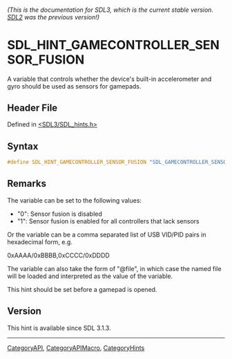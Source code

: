###### (This is the documentation for SDL3, which is the current stable version. [SDL2](https://wiki.libsdl.org/SDL2/) was the previous version!)
# SDL_HINT_GAMECONTROLLER_SENSOR_FUSION

A variable that controls whether the device's built-in accelerometer and gyro should be used as sensors for gamepads.

## Header File

Defined in [<SDL3/SDL_hints.h>](https://github.com/libsdl-org/SDL/blob/main/include/SDL3/SDL_hints.h)

## Syntax

```c
#define SDL_HINT_GAMECONTROLLER_SENSOR_FUSION "SDL_GAMECONTROLLER_SENSOR_FUSION"
```

## Remarks

The variable can be set to the following values:

- "0": Sensor fusion is disabled
- "1": Sensor fusion is enabled for all controllers that lack sensors

Or the variable can be a comma separated list of USB VID/PID pairs in
hexadecimal form, e.g.

0xAAAA/0xBBBB,0xCCCC/0xDDDD

The variable can also take the form of "@file", in which case the named
file will be loaded and interpreted as the value of the variable.

This hint should be set before a gamepad is opened.

## Version

This hint is available since SDL 3.1.3.

----
[CategoryAPI](CategoryAPI), [CategoryAPIMacro](CategoryAPIMacro), [CategoryHints](CategoryHints)

